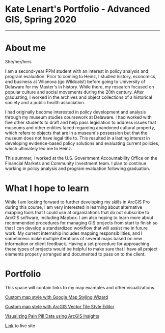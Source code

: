 # Kate Lenart's Portfolio - Advanced GIS, Spring 2020

***

# About me

She/her/hers

I am a second-year PPM student with an interest in policy analysis and program evaluation. Prior to coming to Heinz, I studied history, economics, and business at Villanova (go Wildcats!) before going to University of Delaware for my Master's in history. While there, my research focused on popular culture and social movements during the 20th century. After graduating, I worked in the archives and object collections of a historical society and a public health association.

I had originally become interested in policy development and analysis through my museum studies coursework at Delaware. I had worked with five other students to draft and help pass legislation to address issues that museums and other entities faced regarding abandoned cultural property, which refers to objects that are in a museum's possession but that the museum does not have legal title to. This resulted in a lasting interest in developing evidence-based policy solutions and evaluating current policies, which ultimately led me to Heinz.

This summer, I worked at the U.S. Government Accountability Office on the Financial Markets and Community Investment team. I plan to continue working in policy analysis and program evaluation following graduation.

# What I hope to learn

While I am looking forward to further developing my skills in ArcGIS Pro during this course, I am very interested in learning about alternative mapping tools that I could use at organizations that do not subscribe to ArcGIS software, including Mapbox. I am also hoping to learn more about recommended procedures for managing GIS projects from start to finish so that I can develop a standardized workflow that will assist me in future work. My current internship includes mapping responsibilities, and I sometimess make multiple iterations of several maps based on new information or client feedback. Having a set procedure for approaching these types of projects would be helpful to make sure that I have all project elements properly arranged and documented to pass on to the client.

# Portfolio

This space will contain links to my map examples and other visualizations.

[Custom map style with Google Map Styling Wizard](CustomMapStyle.md)

[Custom map style with ArcGIS Vector Tile Style Editor](CustomStyle2.md)

[Visualizing Pain Pill Data using ArcGIS Insights](PainPillData.md)

[Link](https://klenartcmu.github.io/AdvGIS/) to live site
